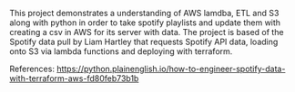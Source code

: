 This project demonstrates a understanding of AWS lamdba, ETL and S3 along with python in order to take spotify playlists and update them with creating a csv in AWS for its server with data. 
The project is based of the Spotify data pull by Liam Hartley that requests Spotify API data, loading onto S3 via lambda functions and deploying with terraform.

References: https://python.plainenglish.io/how-to-engineer-spotify-data-with-terraform-aws-fd80feb73b1b